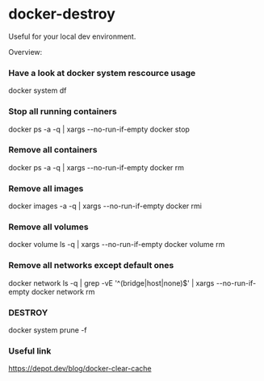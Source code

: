 # docker-destroy

Useful for your local dev environment.

Overview: 

### Have a look at docker system rescource usage
docker system df

### Stop all running containers
docker ps -a -q | xargs --no-run-if-empty docker stop

### Remove all containers
docker ps -a -q | xargs --no-run-if-empty docker rm

### Remove all images
docker images -a -q | xargs --no-run-if-empty docker rmi

### Remove all volumes
docker volume ls -q | xargs --no-run-if-empty docker volume rm

### Remove all networks except default ones
docker network ls -q | grep -vE '^(bridge|host|none)$' | xargs --no-run-if-empty docker network rm

### DESTROY
docker system prune -f

### Useful link
https://depot.dev/blog/docker-clear-cache
